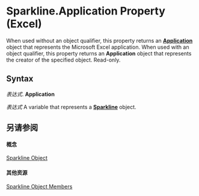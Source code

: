 
# Sparkline.Application Property (Excel)

When used without an object qualifier, this property returns an  **[Application](19b73597-5cf9-4f56-8227-b5211f657f6f.md)** object that represents the Microsoft Excel application. When used with an object qualifier, this property returns an **Application** object that represents the creator of the specified object. Read-only.


## Syntax

 _表达式_. **Application**

 _表达式_ A variable that represents a **[Sparkline](46951c4f-0eaa-9ce6-9703-eb3c632ea9b1.md)** object.


## 另请参阅


#### 概念


[Sparkline Object](46951c4f-0eaa-9ce6-9703-eb3c632ea9b1.md)
#### 其他资源


[Sparkline Object Members](http://msdn.microsoft.com/library/b5a704ce-27ff-e928-e2e3-dbe50788374d%28Office.15%29.aspx)